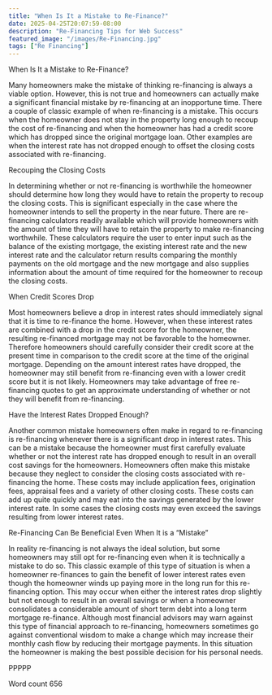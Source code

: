 ```yaml
---
title: "When Is It a Mistake to Re-Finance?"
date: 2025-04-25T20:07:59-08:00
description: "Re-Financing Tips for Web Success"
featured_image: "/images/Re-Financing.jpg"
tags: ["Re Financing"]
---
```


When Is It a Mistake to Re-Finance?

Many homeowners make the mistake of thinking re-financing is always a viable option. However, this is not true and homeowners can actually make a significant financial mistake by re-financing at an inopportune time. There a couple of classic example of when re-financing is a mistake. This occurs when the homeowner does not stay in the property long enough to recoup the cost of re-financing and when the homeowner has had a credit score which has dropped since the original mortgage loan. Other examples are when the interest rate has not dropped enough to offset the closing costs associated with re-financing. 

Recouping the Closing Costs

In determining whether or not re-financing is worthwhile the homeowner should determine how long they would have to retain the property to recoup the closing costs. This is significant especially in the case where the homeowner intends to sell the property in the near future. There are re-financing calculators readily available which will provide homeowners with the amount of time they will have to retain the property to make re-financing worthwhile. These calculators require the user to enter input such as the balance of the existing mortgage, the existing interest rate and the new interest rate and the calculator return results comparing the monthly payments on the old mortgage and the new mortgage and also supplies information about the amount of time required for the homeowner to recoup the closing costs. 

When Credit Scores Drop

Most homeowners believe a drop in interest rates should immediately signal that it is time to re-finance the home. However, when these interest rates are combined with a drop in the credit score for the homeowner, the resulting re-financed mortgage may not be favorable to the homeowner. Therefore homeowners should carefully consider their credit score at the present time in comparison to the credit score at the time of the original mortgage. Depending on the amount interest rates have dropped, the homeowner may still benefit from re-financing even with a lower credit score but it is not likely. Homeowners may take advantage of free re-financing quotes to get an approximate understanding of whether or not they will benefit from re-financing. 

Have the Interest Rates Dropped Enough?

Another common mistake homeowners often make in regard to re-financing is re-financing whenever there is a significant drop in interest rates. This can be a mistake because the homeowner must first carefully evaluate whether or not the interest rate has dropped enough to result in an overall cost savings for the homeowners. Homeowners often make this mistake because they neglect to consider the closing costs associated with re-financing the home. These costs may include application fees, origination fees, appraisal fees and a variety of other closing costs. These costs can add up quite quickly and may eat into the savings generated by the lower interest rate. In some cases the closing costs may even exceed the savings resulting from lower interest rates. 

Re-Financing Can Be Beneficial Even When It is a “Mistake”

In reality re-financing is not always the ideal solution, but some homeowners may still opt for re-financing even when it is technically a mistake to do so. This classic example of this type of situation is when a homeowner re-finances to gain the benefit of lower interest rates even though the homeowner winds up paying more in the long run for this re-financing option. This may occur when either the interest rates drop slightly but not enough to result in an overall savings or when a homeowner consolidates a considerable amount of short term debt into a long term mortgage re-finance. Although most financial advisors may warn against this type of financial approach to re-financing, homeowners sometimes go against conventional wisdom to make a change which may increase their monthly cash flow by reducing their mortgage payments. In this situation the homeowner is making the best possible decision for his personal needs. 

PPPPP

Word count 656


 



